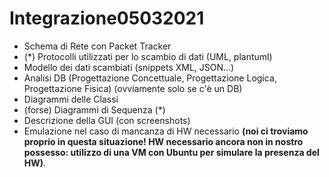 # Integrazione05032021

- Schema di Rete con Packet Tracker
- (*) Protocolli utilizzati per lo scambio di dati (UML, plantuml)
- Modello dei dati scambiati (snippets XML, JSON...)
- Analisi DB (Progettazione Concettuale, Progettazione Logica, Progettazione Fisica) (ovviamente solo se c'è un DB)
- Diagrammi delle Classi
- (forse) Diagrammi di Sequenza (*)
- Descrizione della GUI (con screenshots)
- Emulazione nel caso di mancanza di HW necessario __(noi ci troviamo proprio in questa situazione! HW necessario ancora non in nostro possesso: utilizzo di una VM con Ubuntu per simulare la presenza del HW)__.
